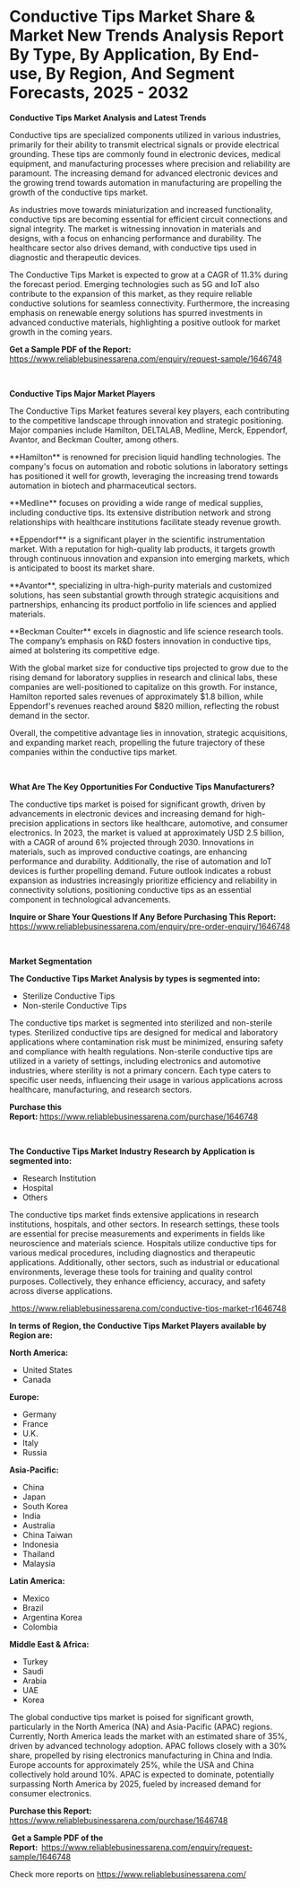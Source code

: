 <p><h1>Conductive Tips Market Share & Market New Trends Analysis Report By Type, By Application, By End-use, By Region, And Segment Forecasts, 2025 - 2032</h1></p><p><strong>Conductive Tips Market Analysis and Latest Trends</strong></p>
<p><p>Conductive tips are specialized components utilized in various industries, primarily for their ability to transmit electrical signals or provide electrical grounding. These tips are commonly found in electronic devices, medical equipment, and manufacturing processes where precision and reliability are paramount. The increasing demand for advanced electronic devices and the growing trend towards automation in manufacturing are propelling the growth of the conductive tips market.</p><p>As industries move towards miniaturization and increased functionality, conductive tips are becoming essential for efficient circuit connections and signal integrity. The market is witnessing innovation in materials and designs, with a focus on enhancing performance and durability. The healthcare sector also drives demand, with conductive tips used in diagnostic and therapeutic devices.</p><p>The Conductive Tips Market is expected to grow at a CAGR of 11.3% during the forecast period. Emerging technologies such as 5G and IoT also contribute to the expansion of this market, as they require reliable conductive solutions for seamless connectivity. Furthermore, the increasing emphasis on renewable energy solutions has spurred investments in advanced conductive materials, highlighting a positive outlook for market growth in the coming years.</p></p>
<p><strong>Get a Sample PDF of the Report:&nbsp;</strong> <a href="https://www.reliablebusinessarena.com/enquiry/request-sample/1646748?utm_campaign=2445&utm_medium=2&utm_source=Github&utm_content=ia&utm_term=28022025&utm_id=conductive-tips">https://www.reliablebusinessarena.com/enquiry/request-sample/1646748</a></p>
<p>&nbsp;</p>
<p><strong>Conductive Tips Major Market Players</strong></p>
<p><p>The Conductive Tips Market features several key players, each contributing to the competitive landscape through innovation and strategic positioning. Major companies include Hamilton, DELTALAB, Medline, Merck, Eppendorf, Avantor, and Beckman Coulter, among others.</p><p>**Hamilton** is renowned for precision liquid handling technologies. The company's focus on automation and robotic solutions in laboratory settings has positioned it well for growth, leveraging the increasing trend towards automation in biotech and pharmaceutical sectors.</p><p>**Medline** focuses on providing a wide range of medical supplies, including conductive tips. Its extensive distribution network and strong relationships with healthcare institutions facilitate steady revenue growth.</p><p>**Eppendorf** is a significant player in the scientific instrumentation market. With a reputation for high-quality lab products, it targets growth through continuous innovation and expansion into emerging markets, which is anticipated to boost its market share.</p><p>**Avantor**, specializing in ultra-high-purity materials and customized solutions, has seen substantial growth through strategic acquisitions and partnerships, enhancing its product portfolio in life sciences and applied materials.</p><p>**Beckman Coulter** excels in diagnostic and life science research tools. The company’s emphasis on R&D fosters innovation in conductive tips, aimed at bolstering its competitive edge.</p><p>With the global market size for conductive tips projected to grow due to the rising demand for laboratory supplies in research and clinical labs, these companies are well-positioned to capitalize on this growth. For instance, Hamilton reported sales revenues of approximately $1.8 billion, while Eppendorf's revenues reached around $820 million, reflecting the robust demand in the sector.</p><p>Overall, the competitive advantage lies in innovation, strategic acquisitions, and expanding market reach, propelling the future trajectory of these companies within the conductive tips market.</p></p>
<p>&nbsp;</p>
<p><strong>What Are The Key Opportunities For Conductive Tips Manufacturers?</strong></p>
<p><p>The conductive tips market is poised for significant growth, driven by advancements in electronic devices and increasing demand for high-precision applications in sectors like healthcare, automotive, and consumer electronics. In 2023, the market is valued at approximately USD 2.5 billion, with a CAGR of around 6% projected through 2030. Innovations in materials, such as improved conductive coatings, are enhancing performance and durability. Additionally, the rise of automation and IoT devices is further propelling demand. Future outlook indicates a robust expansion as industries increasingly prioritize efficiency and reliability in connectivity solutions, positioning conductive tips as an essential component in technological advancements.</p></p>
<p><strong>Inquire or Share Your Questions If Any Before Purchasing This Report:</strong> <a href="https://www.reliablebusinessarena.com/enquiry/pre-order-enquiry/1646748?utm_campaign=2445&utm_medium=2&utm_source=Github&utm_content=ia&utm_term=28022025&utm_id=conductive-tips">https://www.reliablebusinessarena.com/enquiry/pre-order-enquiry/1646748</a></p>
<p>&nbsp;</p>
<p><strong>Market Segmentation</strong></p>
<p><strong>The Conductive Tips Market Analysis by types is segmented into:</strong></p>
<p><ul><li>Sterilize Conductive Tips</li><li>Non-sterile Conductive Tips</li></ul></p>
<p><p>The conductive tips market is segmented into sterilized and non-sterile types. Sterilized conductive tips are designed for medical and laboratory applications where contamination risk must be minimized, ensuring safety and compliance with health regulations. Non-sterile conductive tips are utilized in a variety of settings, including electronics and automotive industries, where sterility is not a primary concern. Each type caters to specific user needs, influencing their usage in various applications across healthcare, manufacturing, and research sectors.</p></p>
<p><strong>Purchase this Report:&nbsp;</strong><a href="https://www.reliablebusinessarena.com/purchase/1646748?utm_campaign=2445&utm_medium=2&utm_source=Github&utm_content=ia&utm_term=28022025&utm_id=conductive-tips">https://www.reliablebusinessarena.com/purchase/1646748</a></p>
<p>&nbsp;</p>
<p><strong>The Conductive Tips Market Industry Research by Application is segmented into:</strong></p>
<p><ul><li>Research Institution</li><li>Hospital</li><li>Others</li></ul></p>
<p><p>The conductive tips market finds extensive applications in research institutions, hospitals, and other sectors. In research settings, these tools are essential for precise measurements and experiments in fields like neuroscience and materials science. Hospitals utilize conductive tips for various medical procedures, including diagnostics and therapeutic applications. Additionally, other sectors, such as industrial or educational environments, leverage these tools for training and quality control purposes. Collectively, they enhance efficiency, accuracy, and safety across diverse applications.</p></p>
<p><a href="https://www.reliablebusinessarena.com/conductive-tips-market-r1646748?utm_campaign=2445&utm_medium=2&utm_source=Github&utm_content=ia&utm_term=28022025&utm_id=conductive-tips">&nbsp;https://www.reliablebusinessarena.com/conductive-tips-market-r1646748</a></p>
<p><strong>In terms of Region, the Conductive Tips Market Players available by Region are:</strong></p>
<p>
    <p> <strong> North America: </strong>
        <ul>
            <li>United States</li>
            <li>Canada</li>
        </ul>
        </p> 
    <p> <strong> Europe: </strong>
        <ul>
            <li>Germany</li>
            <li>France</li>
            <li>U.K.</li>
            <li>Italy</li>
            <li>Russia</li>
        </ul>
        </p> 
    <p> <strong> Asia-Pacific: </strong>
        <ul>
            <li>China</li>
            <li>Japan</li>
            <li>South Korea</li>
            <li>India</li>
            <li>Australia</li>
            <li>China Taiwan</li>
            <li>Indonesia</li>
            <li>Thailand</li>
            <li>Malaysia</li>
        </ul>
        </p> 
    <p> <strong> Latin America: </strong>
        <ul>
            <li>Mexico</li>
            <li>Brazil</li>
            <li>Argentina Korea</li>
            <li>Colombia</li>
        </ul>
        </p> 
    <p> <strong> Middle East & Africa: </strong>
        <ul>
            <li>Turkey</li>
            <li>Saudi</li>
            <li>Arabia</li>
            <li>UAE</li>
            <li>Korea</li>
        </ul>
    </p>
    </p>
<p><p>The global conductive tips market is poised for significant growth, particularly in the North America (NA) and Asia-Pacific (APAC) regions. Currently, North America leads the market with an estimated share of 35%, driven by advanced technology adoption. APAC follows closely with a 30% share, propelled by rising electronics manufacturing in China and India. Europe accounts for approximately 25%, while the USA and China collectively hold around 10%. APAC is expected to dominate, potentially surpassing North America by 2025, fueled by increased demand for consumer electronics.</p></p>
<p><strong>Purchase this Report: </strong><a href="https://www.reliablebusinessarena.com/purchase/1646748?utm_campaign=2445&utm_medium=2&utm_source=Github&utm_content=ia&utm_term=28022025&utm_id=conductive-tips">https://www.reliablebusinessarena.com/purchase/1646748</a></p>
<p>&nbsp;<strong>Get a Sample PDF of the Report:&nbsp;&nbsp;</strong><a href="https://www.reliablebusinessarena.com/enquiry/request-sample/1646748?utm_campaign=2445&utm_medium=2&utm_source=Github&utm_content=ia&utm_term=28022025&utm_id=conductive-tips">https://www.reliablebusinessarena.com/enquiry/request-sample/1646748</a></p>
<p><strong></strong></p>
<p>Check more reports on <a href="https://www.reliablebusinessarena.com/?utm_campaign=2445&utm_medium=2&utm_source=Github&utm_content=ia&utm_term=28022025&utm_id=conductive-tips">https://www.reliablebusinessarena.com/</a></p>